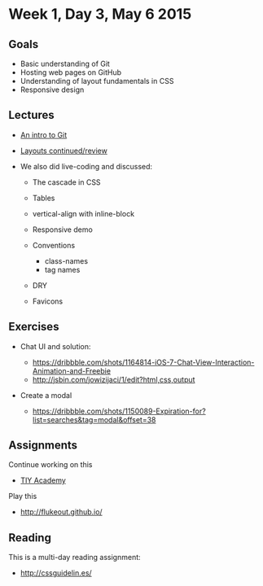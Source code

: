 # Week 1, Day 3, May 6 2015

## Goals

- Basic understanding of Git
- Hosting web pages on GitHub
- Understanding of layout fundamentals in CSS
- Responsive design

## Lectures

- [An intro to Git](https://github.com/tiy-durham-fe-cohort4/resources/blob/master/lessons/git.md)
- [Layouts continued/review](https://github.com/tiy-durham-fe-cohort4/resources/blob/master/lessons/layout.md)

- We also did live-coding and discussed:
  - The cascade in CSS
  - Tables
  - vertical-align with inline-block
  - Responsive demo
  - Conventions
    - class-names
    - tag names
  - DRY
  - Favicons

    <link rel="shortcut icon" href="img/favicon.png">

## Exercises

- Chat UI and solution:
  - https://dribbble.com/shots/1164814-iOS-7-Chat-View-Interaction-Animation-and-Freebie
  - http://jsbin.com/jowizijaci/1/edit?html,css,output

- Create a modal
  - https://dribbble.com/shots/1150089-Expiration-for?list=searches&tag=modal&offset=38    
## Assignments

Continue working on this

- [TIY Academy](https://github.com/tiy-durham-fe-cohort4/resources/blob/master/assignments/tiy-academy-layout.md)

Play this

- http://flukeout.github.io/

## Reading

This is a multi-day reading assignment:

- http://cssguidelin.es/
